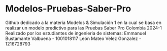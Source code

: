 # Modelos-Pruebas-Saber-Pro
Github dedicado a la materia Modelos &amp; Simulación 1 en la cual se basa en realizar un modelo predictivo para las Pruebas Saber Pro Colombia 2024-1
Realizado por los estudiantes de ingenieria de sistemas:
Emmanuel Bustamante Valbuena - 1001018117
León Mateo Velez Gonzalez - 1216728793
